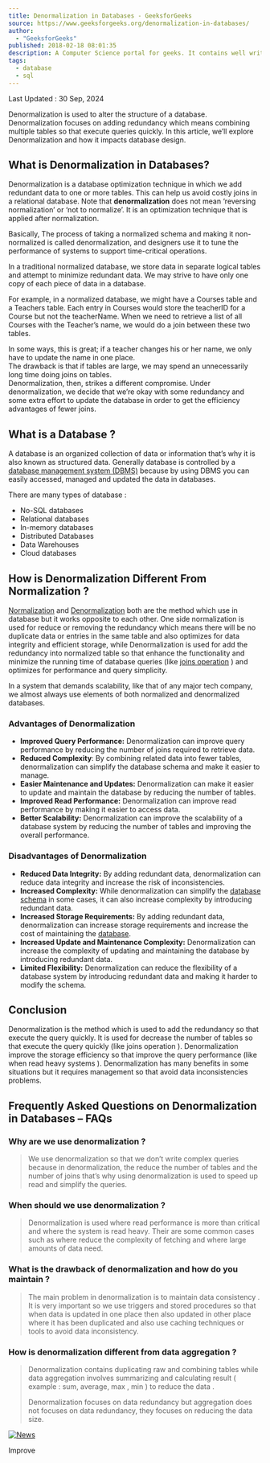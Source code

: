 ```yaml
---
title: Denormalization in Databases - GeeksforGeeks
source: https://www.geeksforgeeks.org/denormalization-in-databases/
author:
  - "GeeksforGeeks"
published: 2018-02-18 08:01:35
description: A Computer Science portal for geeks. It contains well written, well thought and well explained computer science and programming articles, quizzes and practice/competitive programming/company interview Questions.
tags:
  - database
  - sql
---
```

Last Updated : 30 Sep, 2024

Denormalization is used to alter the structure of a database. Denormalization focuses on adding redundancy which means combining multiple tables so that execute queries quickly. In this article, we’ll explore Denormalization and how it impacts database design.

## What is Denormalization in Databases?

Denormalization is a database optimization technique in which we add redundant data to one or more tables. This can help us avoid costly joins in a relational database. Note that **denormalization** does not mean ‘reversing normalization’ or ‘not to normalize’. It is an optimization technique that is applied after normalization.

Basically, The process of taking a normalized schema and making it non-normalized is called denormalization, and designers use it to tune the performance of systems to support time-critical operations.

In a traditional normalized database, we store data in separate logical tables and attempt to minimize redundant data. We may strive to have only one copy of each piece of data in a database.

For example, in a normalized database, we might have a Courses table and a Teachers table. Each entry in Courses would store the teacherID for a Course but not the teacherName. When we need to retrieve a list of all Courses with the Teacher’s name, we would do a join between these two tables. 

In some ways, this is great; if a teacher changes his or her name, we only have to update the name in one place.   
The drawback is that if tables are large, we may spend an unnecessarily long time doing joins on tables.   
Denormalization, then, strikes a different compromise. Under denormalization, we decide that we’re okay with some redundancy and some extra effort to update the database in order to get the efficiency advantages of fewer joins. 

## What is a Database ?

A database is an organized collection of data or information that’s why it is also known as structured data. Generally database is controlled by a [database management system (DBMS)](https://www.geeksforgeeks.org/introduction-of-dbms-database-management-system-set-1/) because by using DBMS you can easily accessed, managed and updated the data in databases.

There are many types of database :

- No-SQL databases
- Relational databases
- In-memory databases
- Distributed Databases
- Data Warehouses
- Cloud databases

## How is Denormalization Different From Normalization ?

[Normalization](https://www.geeksforgeeks.org/introduction-of-database-normalization/) and [Denormalization](https://www.geeksforgeeks.org/denormalization-in-databases/) both are the method which use in database but it works opposite to each other. One side normalization is used for reduce or removing the redundancy which means there will be no duplicate data or entries in the same table and also optimizes for data integrity and efficient storage, while Denormalization is used for add the redundancy into normalized table so that enhance the functionality and minimize the running time of database queries (like [joins operation](https://www.geeksforgeeks.org/joins-in-dbms/) ) and optimizes for performance and query simplicity.

In a system that demands scalability, like that of any major tech company, we almost always use elements of both normalized and denormalized databases.

### Advantages of Denormalization

- ****Improved Query Performance:**** Denormalization can improve query performance by reducing the number of joins required to retrieve data.
- ****Reduced Complexity****: By combining related data into fewer tables, denormalization can simplify the database schema and make it easier to manage.
- ****Easier Maintenance and Updates:**** Denormalization can make it easier to update and maintain the database by reducing the number of tables.
- ****Improved Read Performance:**** Denormalization can improve read performance by making it easier to access data.
- ****Better Scalability:**** Denormalization can improve the scalability of a database system by reducing the number of tables and improving the overall performance.

### Disadvantages of Denormalization

- ****Reduced Data Integrity:**** By adding redundant data, denormalization can reduce data integrity and increase the risk of inconsistencies.
- ****Increased Complexity:**** While denormalization can simplify the [database schema](https://www.geeksforgeeks.org/database-schemas/) in some cases, it can also increase complexity by introducing redundant data.
- ****Increased Storage Requirements:**** By adding redundant data, denormalization can increase storage requirements and increase the cost of maintaining the [database](https://www.geeksforgeeks.org/what-is-database/).
- ****Increased Update and Maintenance Complexity:**** Denormalization can increase the complexity of updating and maintaining the database by introducing redundant data.
- ****Limited Flexibility:**** Denormalization can reduce the flexibility of a database system by introducing redundant data and making it harder to modify the schema.

## Conclusion

Denormalization is the method which is used to add the redundancy so that execute the query quickly. It is used for decrease the number of tables so that execute the query quickly (like joins operation ). Denormalization improve the storage efficiency so that improve the query performance (like when read heavy systems ). Denormalization has many benefits in some situations but it requires management so that avoid data inconsistencies problems.

## Frequently Asked Questions on Denormalization in Databases – FAQs

### ****Why are we use denormalization ?****

> We use denormalization so that we don’t write complex queries because in denormalization, the reduce the number of tables and the number of joins that’s why using denormalization is used to speed up read and simplify the queries.

### ****When should we use denormalization ?****

> Denormalization is used where read performance is more than critical and where the system is read heavy. Their are some common cases such as where reduce the complexity of fetching and where large amounts of data need.

### ****What is the drawback of denormalization and how do you maintain ?****

> The main problem in denormalization is to maintain data consistency . It is very important so we use triggers and stored procedures so that when data is updated in one place then also updated in other place where it has been duplicated and also use caching techniques or tools to avoid data inconsistency.

### ****How is denormalization different from data aggregation ?****

> Denormalization contains duplicating raw and combining tables while data aggregation involves summarizing and calculating result ( example : sum, average, max , min ) to reduce the data .
> 
> Denormalization focuses on data redundancy but aggregation does not focuses on data redundancy, they focuses on reducing the data size.

  

[![News](https://media.geeksforgeeks.org/auth-dashboard-uploads/Google-news.svg)](https://news.google.com/publications/CAAqBwgKMLTrzwsw44bnAw?hl=en-IN&gl=IN&ceid=IN%3Aen)

Improve